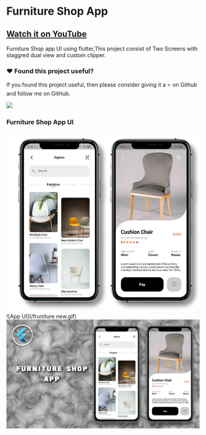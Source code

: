 # Furniture Shop App

## [Watch it on YouTube](https://youtu.be/TkABIZWdaHw)


Furniture Shop app UI using flutter,This project consist of Two Screens with staggred dual view and custom clipper.

### :heart: Found this project useful?

If you found this project useful, then please consider giving it a :star: on Github and follow me on GitHub.

<a href="https://www.buymeacoffee.com/iamsayuj"><img src="https://cdn.buymeacoffee.com/buttons/v2/default-yellow.png" height="60"></a>

### Furniture Shop App UI

![App UI](/furnitureallscr.png)
![App UI](/fruniture new.gif)
![App UI](/furnitureshopthumb.png)
